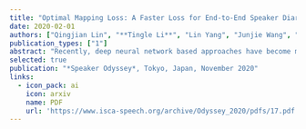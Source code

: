 ```yaml
---
title: "Optimal Mapping Loss: A Faster Loss for End-to-End Speaker Diarization"
date: 2020-02-01
authors: ["Qingjian Lin", "**Tingle Li**", "Lin Yang", "Junjie Wang", "Ming Li"]
publication_types: ["1"]
abstract: "Recently, deep neural network based approaches have become more and more popular among modules of speaker diarization such as voice activity detection, speaker embedding extraction and clustering. However, end-to-end speaker diarization training still remains as a challenging task, partly due to difficult loss design for the speaker-label ambiguity problem. The permutation-invariant training (PIT) loss could be a possible solution, but its time complexity is O(T*N*N!), where T and N denote the duration and the number of speakers in audios. In this paper, we investigate improvement on the PIT loss and further propose a novel optimal mapping loss, which directly computes the best matches between the output speakers and the target speakers through the Hungarian algorithm. Our proposed loss successfully reduces the time complexity to O(T*N^2) + O(N^3), meanwhile keeping the same performance as PIT loss."
selected: true
publication: "*Speaker Odyssey*, Tokyo, Japan, November 2020"
links:
  - icon_pack: ai
    icon: arxiv
    name: PDF
    url: 'https://www.isca-speech.org/archive/Odyssey_2020/pdfs/17.pdf'
---
```


